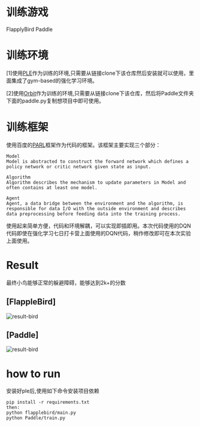 # 训练游戏
FlapplyBird
Paddle
# 训练环境
[1]使用[PLE](https://github.com/ntasfi/PyGame-Learning-Environment)作为训练的环境,只需要从链接clone下该仓库然后安装就可以使用，里面集成了gym-based的强化学习环境。

[2]使用[Orbit](https://github.com/shivaverma/Orbit)作为训练的环境,只需要从链接clone下该仓库，然后将Paddle文件夹下面的paddle.py复制想项目中即可使用。
# 训练框架
使用百度的[PARL](https://github.com/PaddlePaddle/PARL)框架作为代码的框架。该框架主要实现三个部分：

	Model
	Model is abstracted to construct the forward network which defines a policy network or critic network given state as input.
	
	Algorithm
	Algorithm describes the mechanism to update parameters in Model and often contains at least one model.
	
	Agent
	Agent, a data bridge between the environment and the algorithm, is responsible for data I/O with the outside environment and describes data preprocessing before feeding data into the training process.

使用起来简单方便，代码和环境解耦，可以实现即插即用。本次代码使用的DQN代码即使在强化学习七日打卡营上面使用的DQN代码，稍作修改即可在本次实验上面使用。

# Result
最终小鸟能够正常的躲避障碍，能够达到2k+的分数

## [FlappleBird]
![result-bird](./files/bird.gif)

## [Paddle]
![result-bird](./files/paddle.gif)
# how to run
安装好ple后,使用如下命令安装项目依赖

	pip install -r requirements.txt
	then:
	python flapplebird/main.py
	python Paddle/train.py


